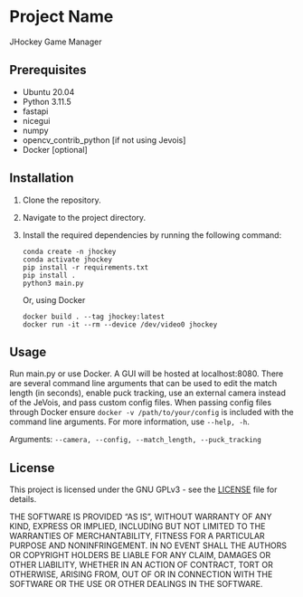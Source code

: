 # Project Name

JHockey Game Manager

## Prerequisites

- Ubuntu 20.04
- Python 3.11.5
- fastapi
- nicegui
- numpy
- opencv_contrib_python [if not using Jevois]
- Docker [optional]

## Installation

1. Clone the repository.
2. Navigate to the project directory.
3. Install the required dependencies by running the following command:

    ```shell
    conda create -n jhockey
    conda activate jhockey
    pip install -r requirements.txt
    pip install .
    python3 main.py
    ```

    Or, using Docker
    ```shell
    docker build . --tag jhockey:latest
    docker run -it --rm --device /dev/video0 jhockey 
    ```

## Usage

Run main.py or use Docker. A GUI will be hosted at localhost:8080. There are several command line arguments that can be used to edit the match length (in seconds), enable puck tracking, use an external camera instead of the JeVois, and pass custom config files. When passing config files through Docker ensure ```docker -v /path/to/your/config``` is included with the command line arguments. For more information, use ```--help, -h```.

Arguments: ```--camera, --config, --match_length, --puck_tracking```


## License

This project is licensed under the GNU GPLv3 - see the [LICENSE](LICENSE) file for details.

THE SOFTWARE IS PROVIDED “AS IS”, WITHOUT WARRANTY OF ANY KIND, EXPRESS OR IMPLIED, INCLUDING BUT NOT LIMITED TO THE WARRANTIES OF MERCHANTABILITY, FITNESS FOR A PARTICULAR PURPOSE AND NONINFRINGEMENT. IN NO EVENT SHALL THE AUTHORS OR COPYRIGHT HOLDERS BE LIABLE FOR ANY CLAIM, DAMAGES OR OTHER LIABILITY, WHETHER IN AN ACTION OF CONTRACT, TORT OR OTHERWISE, ARISING FROM, OUT OF OR IN CONNECTION WITH THE SOFTWARE OR THE USE OR OTHER DEALINGS IN THE SOFTWARE.